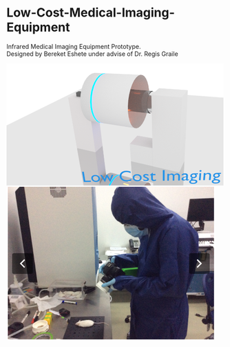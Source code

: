 # Low-Cost-Medical-Imaging-Equipment

Infrared Medical Imaging Equipment Prototype. <br>
Designed by Bereket Eshete under advise of Dr. Regis Graile

<img src="./instrument design 4.png">

<img src="./CAPTURE.png">
